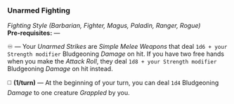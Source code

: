 ### Unarmed Fighting
*Fighting Style (Barbarian, Fighter, Magus, Paladin, Ranger, Rogue)*  
**Pre-requisites:** —  

♾️ — Your *Unarmed Strikes* are *Simple Melee Weapons* that deal `1d6 + your Strength modifier` Bludgeoning *Damage* on hit. If you have two free hands when you make the *Attack Roll*, they deal `1d8 + your Strength modifier` Bludgeoning *Damage* on hit instead.

◻️ **️(1/turn)** — At the beginning of your turn, you can deal `1d4` Bludgeoning *Damage* to one creature *Grappled* by you.
